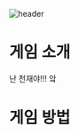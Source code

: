 ![header](https://capsule-render.vercel.app/api?type=rect&color=gradient&height=300&section=header&text=Turtle%20Runaway&fontSize=90)

# 게임 소개 
난 천재야!!! 앜
# 게임 방법 
## 
